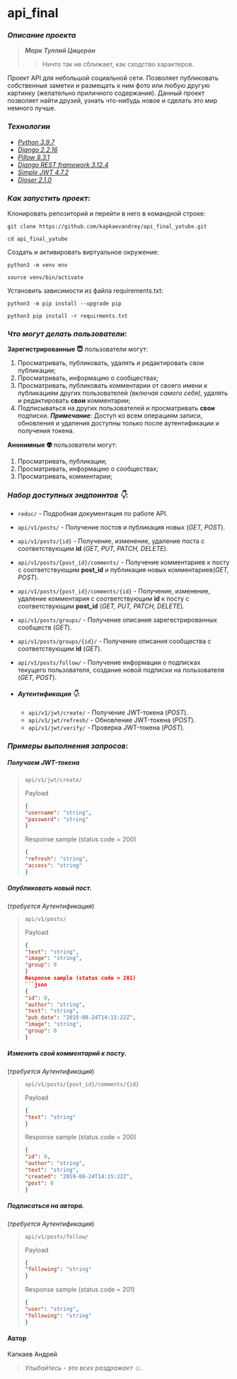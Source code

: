 # api_final

### _Описание проекта_

> ***Марк Туллий Цицерон***
>>Ничто так не сближает, как сходство характеров.
>>
Проект API для небольшой социальной сети. 
Позволяет публиковать собственные заметки и размещать к ним фото или любую другую картинку (желательно приличного содержания). Данный проект позволяет найти друзей, узнать что-нибудь новое и сделать это мир немного лучше.

### _Технологии_
 - _[Python 3.9.7](https://docs.python.org/3/)_
 - _[Django 2.2.16](https://docs.djangoproject.com/en/2.2/)_
 - _[Pillow 8.3.1](https://pillow.readthedocs.io/en/stable/)_
 - _[Django REST framework 3.12.4](https://www.django-rest-framework.org/)_
 - _[Simple JWT 4.7.2](https://django-rest-framework-simplejwt.readthedocs.io/en/latest/)_
 - _[Djoser 2.1.0](https://djoser.readthedocs.io/en/latest/)_


### _Как запустить проект_:

Клонировать репозиторий и перейти в него в командной строке:

```
git clone https://github.com/kapkaevandrey/api_final_yatube.git
```

```
cd api_final_yatube
```

Cоздать и активировать виртуальное окружение:

```
python3 -m venv env
```

```
source venv/bin/activate
```

Установить зависимости из файла requirements.txt:

```
python3 -m pip install --upgrade pip
```

```
python3 pip install -r requirments.txt
```



### _Что могут делать пользователи_:

**Зарегистрированные :innocent:** пользователи могут:
1. Просматривать, публиковать, удалять и редактировать свои публикации;
2. Просматривать, информацию о сообществах;
3. Просматривать, публиковать комментарии от своего имени к публикациям других пользователей *(включая самого себя)*, удалять и редактировать **свои** комментарии;
4. Подписываться на других пользователей и просматривать **свои** подписки.
***Примечание***: Доступ ко всем операциям записи, обновления и удаления доступны только после аутентификации и получения токена.

**Анонимные :alien:** пользователи могут:
1. Просматривать, публикации;
2. Просматривать, информацию о сообществах;
3. Просматривать, комментарии;

### _Набор доступных эндпоинтов :point_down:_:
* ```redoc/``` - Подробная документация по работе API.
* ```api/v1/posts/``` - Получение постов и публикация новых (_GET, POST_).
* ```api/v1/posts/{id}``` - Получение, изменение, удаление поста с соответствующим **id** (_GET, PUT, PATCH, DELETE_).
* ```api/v1/posts/{post_id}/comments/``` - Получение комментариев к посту с соответствующим **post_id** и публикация новых комментариев(_GET, POST_).
* ```api/v1/posts/{post_id}/comments/{id}``` - Получение, изменение, удаление комментария с соответствующим **id** к посту с соответствующим **post_id** (_GET, PUT, PATCH, DELETE_).
* ```api/v1/posts/groups/``` - Получение описания зарегестрированных сообществ (_GET_).
* ```api/v1/posts/groups/{id}/``` - Получение описания сообщества с соответствующим **id** (_GET_).
* ```api/v1/posts/follow/``` - Получение информации о подписках текущего пользователя, создание новой подписки на пользователя (_GET, POST_).

* #### _Аутентификация :point_down:_:
  * ```api/v1/jwt/create/``` - Получение JWT-токена (_POST_). 
  * ```api/v1/jwt/refresh/``` - Обновление JWT-токена (_POST_). 
  * ```api/v1/jwt/verify/``` - Проверка JWT-токена (_POST_). 



### _Примеры выполнения запросов_:
##### Получаем JWT-токена 
>```api/v1/jwt/create/```
>
>Payload
>```json
>{
>"username": "string",
>"password": "string"
>}
>```
>Response sample (status code = 200)
>```json
>{
>"refresh": "string",
>"access": "string"
>}
>```


##### Опубликовать новый пост. 
(*требуется Аутентификация*)
>```api/v1/posts/```
>
>Payload
>```json
>{
>"text": "string",
>"image": "string",
>"group": 0
>}
>Response sample (status code = 201)
>```json
>{
>"id": 0,
>"author": "string",
>"text": "string",
>"pub_date": "2019-08-24T14:15:22Z",
>"image": "string",
>"group": 0
>}
>```

##### Изменить свой комментарий к посту.
(*требуется Аутентификация*)
>```api/v1/posts/{post_id}/comments/{id}```
>
>Payload
>```json
>{
>"text": "string"
>}
>```
>Response sample (status code = 200)
>```json
>{
>"id": 0,
>"author": "string",
>"text": "string",
>"created": "2019-08-24T14:15:22Z",
>"post": 0
>}
>```

##### Подписаться на автора.
(*требуется Аутентификация*)
>```api/v1/posts/follow/```
>
>Payload
>```json
>{
>"following": "string"
>}
>```
>Response sample (status code = 201)
>```json
>{
>"user": "string",
>"following": "string"
>}
>```






#### Автор
Капкаев Андрей
>*Улыбайтесь - это всех раздражает :relaxed:.*
